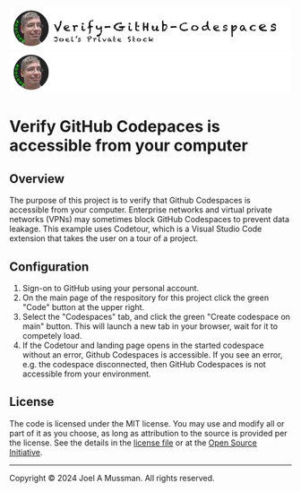 [//]: # (README.md)
[//]: # (Copyright © 2024 Joel A Mussman. All rights reserved.)
[//]: #

![Banner Light](./.assets/banner-verify-github-codespaces-light.png#gh-light-mode-only)
![banner Dark](./.assets/banner-verify-github-codespaces-dark.png#gh-dark-mode-only)

# Verify GitHub Codepaces is accessible from your computer

## Overview

The purpose of this project is to verify that Github Codespaces is accessible from your computer.
Enterprise networks and virtual private networks (VPNs) may sometimes block GitHub Codespaces to prevent data leakage.
This example uses Codetour, which is a Visual Studio Code extension that takes the user on a tour of a project.

## Configuration

1. Sign-on to GitHub using your personal account.
1. On the main page of the respository for this project click the green "Code" button at the upper right.
1. Select the "Codespaces"  tab, and click the green "Create codespace on main" button.
This will launch a new tab in your browser, wait for it to competely load.
1. If the Codetour and landing page opens in the started codespace without an error, Github Codespaces is accessible.
If you see an error, e.g. the codespace disconnected, then GitHub Codespaces is not accessible from your environment.

## License

The code is licensed under the MIT license. You may use and modify all or part of it as you choose, as long as attribution to the source is provided per the license. See the details in the [license file](./LICENSE.md) or at the [Open Source Initiative](https://opensource.org/licenses/MIT).


<hr>
Copyright © 2024 Joel A Mussman. All rights reserved.